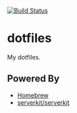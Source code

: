[![Build Status](https://travis-ci.org/toshimaru/dotfiles.svg?branch=master)](https://travis-ci.org/toshimaru/dotfiles)

# dotfiles 

My dotfiles.

## Powered By

* [Homebrew](http://brew.sh/)
* [serverkit/serverkit](https://github.com/serverkit/serverkit)
